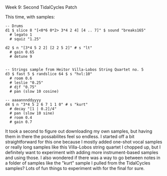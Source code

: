  Week 9: Second TidalCycles Patch

This time, with samples:

```
-- Drums
d1 $ slice 8 "[<0*6 0*2> 3*4 2 4] [4 .. 7]" $ sound "breaks165"
  # legato 1
  # squiz "1.25"

d2 $ n "[3*4 5 2 2] [2 2 5 2]" # s "lt"
  # gain 0.65
  # detune 9


-- Strings sample from Heitor Villa-Lobos String Quartet no. 5
d3 $ fast 5 $ randslice 64 $ s "hvl:10"
  # room 0.6
  # leslie "0.25"
  # djf "0.75"
  # pan (slow 10 cosine)

-- aaaannnddyyyy
d4 $ n "3*4 5 2 6 7 1 1 0" # s "kurt"
  # decay "[1 | 0.2]/4"
  # pan (slow 10 sine)
  # room 0.4
  # gain 0.7 
```

It took a second to figure out downloading my own samples, but having them in there the possabilites feel so endless. I started off a bit straightforward for this one because I mostly added one-shot vocal samples or really long samples like this Villa-Lobos string quartet I chopped up, but I definitely want to experiment with adding more instrument-based samples and using those. I also wondered if there was a way to go between notes in a folder of samples like the "kurt" sample I pulled from the TidalCycles samples? Lots of fun things to experiment with for the final for sure.
